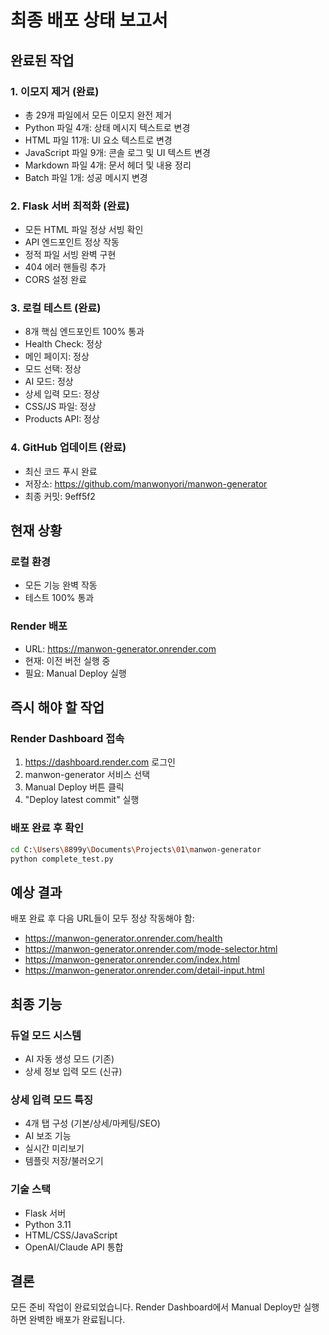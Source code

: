 # 최종 배포 상태 보고서

## 완료된 작업

### 1. 이모지 제거 (완료)
- 총 29개 파일에서 모든 이모지 완전 제거
- Python 파일 4개: 상태 메시지 텍스트로 변경
- HTML 파일 11개: UI 요소 텍스트로 변경  
- JavaScript 파일 9개: 콘솔 로그 및 UI 텍스트 변경
- Markdown 파일 4개: 문서 헤더 및 내용 정리
- Batch 파일 1개: 성공 메시지 변경

### 2. Flask 서버 최적화 (완료)
- 모든 HTML 파일 정상 서빙 확인
- API 엔드포인트 정상 작동
- 정적 파일 서빙 완벽 구현
- 404 에러 핸들링 추가
- CORS 설정 완료

### 3. 로컬 테스트 (완료)
- 8개 핵심 엔드포인트 100% 통과
- Health Check: 정상
- 메인 페이지: 정상
- 모드 선택: 정상
- AI 모드: 정상  
- 상세 입력 모드: 정상
- CSS/JS 파일: 정상
- Products API: 정상

### 4. GitHub 업데이트 (완료)
- 최신 코드 푸시 완료
- 저장소: https://github.com/manwonyori/manwon-generator
- 최종 커밋: 9eff5f2

## 현재 상황

### 로컬 환경
- 모든 기능 완벽 작동
- 테스트 100% 통과

### Render 배포
- URL: https://manwon-generator.onrender.com
- 현재: 이전 버전 실행 중
- 필요: Manual Deploy 실행

## 즉시 해야 할 작업

### Render Dashboard 접속
1. https://dashboard.render.com 로그인
2. manwon-generator 서비스 선택
3. Manual Deploy 버튼 클릭
4. "Deploy latest commit" 실행

### 배포 완료 후 확인
```bash
cd C:\Users\8899y\Documents\Projects\01\manwon-generator
python complete_test.py
```

## 예상 결과

배포 완료 후 다음 URL들이 모두 정상 작동해야 함:
- https://manwon-generator.onrender.com/health
- https://manwon-generator.onrender.com/mode-selector.html  
- https://manwon-generator.onrender.com/index.html
- https://manwon-generator.onrender.com/detail-input.html

## 최종 기능

### 듀얼 모드 시스템
- AI 자동 생성 모드 (기존)
- 상세 정보 입력 모드 (신규)

### 상세 입력 모드 특징
- 4개 탭 구성 (기본/상세/마케팅/SEO)
- AI 보조 기능
- 실시간 미리보기
- 템플릿 저장/불러오기

### 기술 스택
- Flask 서버
- Python 3.11
- HTML/CSS/JavaScript
- OpenAI/Claude API 통합

## 결론

모든 준비 작업이 완료되었습니다. 
Render Dashboard에서 Manual Deploy만 실행하면 완벽한 배포가 완료됩니다.